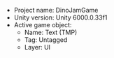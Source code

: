 <!-- UNITY CODE ASSIST INSTRUCTIONS START -->
- Project name: DinoJamGame
- Unity version: Unity 6000.0.33f1
- Active game object:
  - Name: Text (TMP)
  - Tag: Untagged
  - Layer: UI
<!-- UNITY CODE ASSIST INSTRUCTIONS END -->